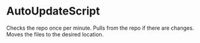 # AutoUpdateScript
Checks the repo once per minute. Pulls from the repo if there are changes. Moves the files to the desired location.

